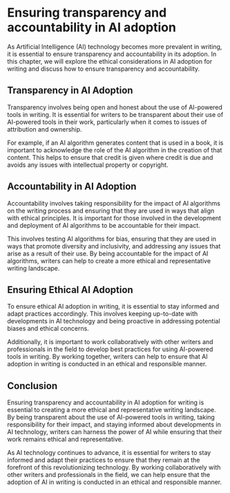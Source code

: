 Ensuring transparency and accountability in AI adoption
=====================================================================================================================

As Artificial Intelligence (AI) technology becomes more prevalent in writing, it is essential to ensure transparency and accountability in its adoption. In this chapter, we will explore the ethical considerations in AI adoption for writing and discuss how to ensure transparency and accountability.

Transparency in AI Adoption
---------------------------

Transparency involves being open and honest about the use of AI-powered tools in writing. It is essential for writers to be transparent about their use of AI-powered tools in their work, particularly when it comes to issues of attribution and ownership.

For example, if an AI algorithm generates content that is used in a book, it is important to acknowledge the role of the AI algorithm in the creation of that content. This helps to ensure that credit is given where credit is due and avoids any issues with intellectual property or copyright.

Accountability in AI Adoption
-----------------------------

Accountability involves taking responsibility for the impact of AI algorithms on the writing process and ensuring that they are used in ways that align with ethical principles. It is important for those involved in the development and deployment of AI algorithms to be accountable for their impact.

This involves testing AI algorithms for bias, ensuring that they are used in ways that promote diversity and inclusivity, and addressing any issues that arise as a result of their use. By being accountable for the impact of AI algorithms, writers can help to create a more ethical and representative writing landscape.

Ensuring Ethical AI Adoption
----------------------------

To ensure ethical AI adoption in writing, it is essential to stay informed and adapt practices accordingly. This involves keeping up-to-date with developments in AI technology and being proactive in addressing potential biases and ethical concerns.

Additionally, it is important to work collaboratively with other writers and professionals in the field to develop best practices for using AI-powered tools in writing. By working together, writers can help to ensure that AI adoption in writing is conducted in an ethical and responsible manner.

Conclusion
----------

Ensuring transparency and accountability in AI adoption for writing is essential to creating a more ethical and representative writing landscape. By being transparent about the use of AI-powered tools in writing, taking responsibility for their impact, and staying informed about developments in AI technology, writers can harness the power of AI while ensuring that their work remains ethical and representative.

As AI technology continues to advance, it is essential for writers to stay informed and adapt their practices to ensure that they remain at the forefront of this revolutionizing technology. By working collaboratively with other writers and professionals in the field, we can help ensure that the adoption of AI in writing is conducted in an ethical and responsible manner.
